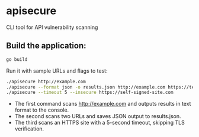 # apisecure
CLI tool for API vulnerability scanning

## Build the application:
```bash
go build
```

Run it with sample URLs and flags to test:

```bash
./apisecure http://example.com
./apisecure --format json -o results.json http://example.com https://test.com
./apisecure --timeout 5 --insecure https://self-signed-site.com
```

- The first command scans http://example.com and outputs results in text format to the console.
- The second scans two URLs and saves JSON output to results.json.
- The third scans an HTTPS site with a 5-second timeout, skipping TLS verification.
